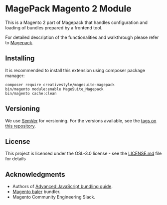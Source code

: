 # MagePack Magento 2 Module

This is a Magento 2 part of Magepack that handles configuration and loading of bundles prepared by a frontend tool.

For detailed description of the functionalities and walkthrough please refer to [Magepack](https://github.com/magesuite/magepack).

## Installing

It is recommended to install this extension using composer package manager:

```
composer require creativestyle/magesuite-magepack
bin/magento module:enable MageSuite_Magepack
bin/magento cache:clean
```

## Versioning

We use [SemVer](http://semver.org/) for versioning. For the versions available, see the [tags on this repository](https://github.com/magesuite/magepack-magento/tags).

## License

This project is licensed under the OSL-3.0 license - see the [LICENSE.md](LICENSE.md) file for details

## Acknowledgments

-   Authors of [Advanced JavaScript bundling guide](https://devdocs.magento.com/guides/v2.3/performance-best-practices/advanced-js-bundling.html).
-   [Magento baler](https://github.com/magento/baler) bundler.
-   Magento Community Engineering Slack.

